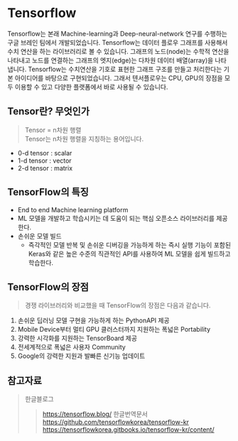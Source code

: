 Tensorflow
==========
Tensorflow는 본래 Machine-learning과 Deep-neural-network 연구를 수행하는 구글 브레인 팀에서 개발되었습니다. Tensorflow는 데이터 플로우 그래프를 사용해서 수치 연산을 하는 라이브러리로 볼 수 있습니다. 그래프의 노드(node)는 수학적 연산을 나타내고 노드를 연결하는 그래프의 엣지(edge)는 다차원 데이터 배열(array)을 나타냅니다. Tensorflow는 수치연산을 기호로 표현한 그래프 구조를 만들고 처리한다는 기본 아이디어를 바탕으로 구현되었습니다. 그래서 텐서플로우는 CPU, GPU의 장점을 모두 이용할 수 있고 다양한 플랫폼에서 바로 사용될 수 있습니다.

Tensor란? 무엇인가
---------------
> Tensor = n차원 행렬   
> Tensor는 n차원 행렬을 지칭하는 용어입니다.
- 0-d tensor : scalar
- 1-d tensor : vector
- 2-d tensor : matrix

TensorFlow의 특징
----------------
* End to end Machine learning platform
* ML 모델을 개발하고 학습시키는 데 도움이 되는 핵심 오픈소스 라이브러리를 제공한다.
* 손쉬운 모델 빌드 
  * 즉각적인 모델 반복 및 손쉬운 디버깅을 가능하게 하는 즉시 실행 기능이 포함된 Keras와 같은 높은 수준의 직관적인 API를 사용하여 ML 모델을 쉽게 빌드하고 학습한다.

TensorFlow의 장점
---------------
> 경쟁 라이브러리와 비교했을 때 TensorFlow의 장점은 다음과 같습니다.
1. 손쉬운 딥러닝 모델 구현을 가능하게 하는 PythonAPI 제공
2. Mobile Device부터 멀티 GPU 클러스터까지 지원하는 폭넓은 Portability
3. 강력한 시각화를 지원하는 TensorBoard 제공
4. 전세계적으로 폭넓은 사용자 Community
5. Google의 강력한 지원과 발빠른 신기능 업데이트

참고자료
---------------
> 한글블로그
>    > https://tensorflow.blog/
> 한글번역문서
>    > https://github.com/tensorflowkorea/tensorflow-kr   
>    > https://tensorflowkorea.gitbooks.io/tensorflow-kr/content/   
>    > 

